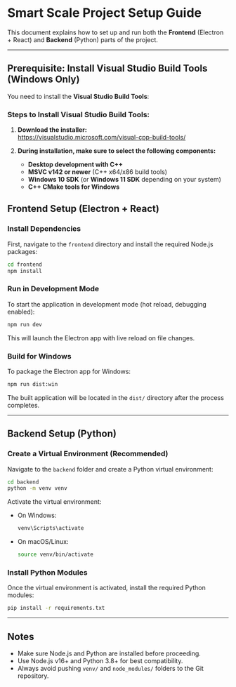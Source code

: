 # Smart Scale Project Setup Guide

This document explains how to set up and run both the **Frontend** (Electron + React) and **Backend** (Python) parts of the project.

---
## Prerequisite: Install Visual Studio Build Tools (Windows Only)
You need to install the **Visual Studio Build Tools**:

### **Steps to Install Visual Studio Build Tools:**

1. **Download the installer:**  
https://visualstudio.microsoft.com/visual-cpp-build-tools/

2. **During installation, make sure to select the following components:**
   - **Desktop development with C++**
   - **MSVC v142 or newer** (C++ x64/x86 build tools)
   - **Windows 10 SDK** (or **Windows 11 SDK** depending on your system)
   - **C++ CMake tools for Windows**

## Frontend Setup (Electron + React)

### Install Dependencies
First, navigate to the `frontend` directory and install the required Node.js packages:

```bash
cd frontend
npm install
```

### Run in Development Mode
To start the application in development mode (hot reload, debugging enabled):

```bash
npm run dev
```

This will launch the Electron app with live reload on file changes.

### Build for Windows
To package the Electron app for Windows:

```bash
npm run dist:win
```

The built application will be located in the `dist/` directory after the process completes.

---

## Backend Setup (Python)

### Create a Virtual Environment (Recommended)
Navigate to the `backend` folder and create a Python virtual environment:

```bash
cd backend
python -m venv venv
```

Activate the virtual environment:
- On Windows:
  ```bash
  venv\Scripts\activate
  ```
- On macOS/Linux:
  ```bash
  source venv/bin/activate
  ```

### Install Python Modules
Once the virtual environment is activated, install the required Python modules:

```bash
pip install -r requirements.txt
```

---

## Notes
- Make sure Node.js and Python are installed before proceeding.
- Use Node.js v16+ and Python 3.8+ for best compatibility.
- Always avoid pushing `venv/` and `node_modules/` folders to the Git repository.
